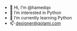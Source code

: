 - 👋 Hi, I’m @hamedqo
- 👀 I’m interested in Python
- 🌱 I’m currently learning Python
- 📫 designer@qolami.com

<!---
hamedqo/hamedqo is a ✨ special ✨ repository because its `README.md` (this file) appears on your GitHub profile.
You can click the Preview link to take a look at your changes.
--->
